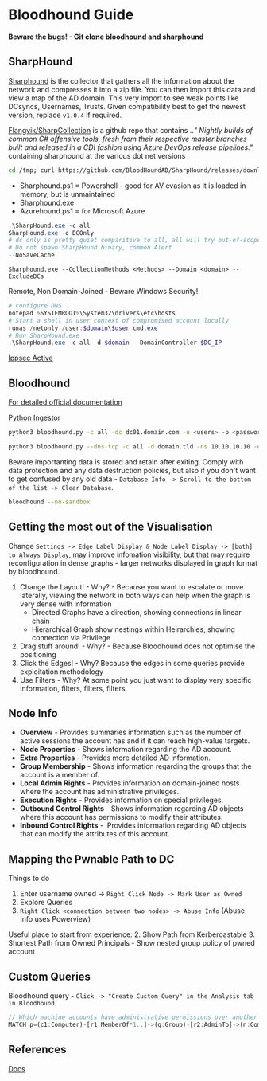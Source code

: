 # Bloodhound Guide

**Beware the bugs! - Git clone bloodhound and sharphound**

## SharpHound

[Sharphound](https://github.com/BloodHoundAD/BloodHound/tree/master/Collectors) is the collector that gathers all the information about the network and compresses it into a zip file. You can then import this data and view a map of the AD domain. This very import to see weak points like DCsyncs, Usernames, Trusts. Given compatibility best to get the newest version, replace `v1.0.4` if required.

[Flangvik/SharpCollection](https://github.com/Flangvik/SharpCollection) is  a github repo that contains ..*"
Nightly builds of common C# offensive tools, fresh from their respective master branches built and released in a CDI fashion using Azure DevOps release pipelines."* containing sharphound at the various dot net versions


```bash
cd /tmp; curl https://github.com/BloodHoundAD/SharpHound/releases/download/v1.0.4/SharpHound-v1.0.4.zip -oL SharpHound.zip
```

- Sharphound.ps1 = Powershell - good for AV evasion as it is loaded in memory, but is unmaintained 
- Sharphound.exe 
- Azurehound.ps1 = for Microsoft Azure

```powershell
.\SharpHound.exe -c all
SharpHound.exe -c DCOnly
# dc only is pretty quiet comparitive to all, all will try out-of-scope machine, all machines in the domain..
# Do not spawn SharpHound binary, common Alert 
--NoSaveCache 
```

```batch
Sharphound.exe --CollectionMethods <Methods> --Domain <domain> --ExcludeDCs
```

Remote, Non Domain-Joined - Beware Windows Security!
```powershell
# configure DNS
notepad %SYSTEMROOT%\System32\drivers\etc\hosts
# Start a shell in user context of compromised account locally
runas /netonly /user:$domain\$user cmd.exe
# Run SharpHound.exe
.\SharpHound.exe -c all -d $domain --DomainController $DC_IP
```
[Ippsec Active](https://www.youtube.com/watch?v=jUc1J31DNdw)


## Bloodhound

[For detailed official documentation](https://bloodhound.readthedocs.io/en/latest/data-analysis/bloodhound-gui.html)

[Python Ingestor](https://github.com/fox-it/BloodHound.py)

```bash
python3 bloodhound.py -c all -dc dc01.domain.com -u <users> -p <password> -ns $IP
```

```bash
python3 bloodhound.py --dns-tcp -c all -d domain.tld -ns 10.10.10.10 -u $compromisedUser -p 'password'
```

Beware importanting data is stored and retain after exiting. Comply with data protection and any data destruction policies, but also if you don't want to get confused by any old data - `Database Info -> Scroll to the bottom of the list -> Clear Database`.

```bash
bloodhound --no-sandbox
```

## Getting the most out of the Visualisation 

Change `Settings -> Edge Label Display & Node Label Display -> [both] to Always Display`, may improve infomation visibility, but that may require reconfiguration in dense graphs - larger networks displayed in graph format by bloodhound.


1. Change the Layout! - Why? - Because you want to escalate or move laterally, viewing the network in both ways can help when the graph is very dense with information
	- Directed Graphs have a direction, showing connections in linear chain
	- Hierarchical Graph show nestings within Heirarchies, showing connection via Privilege
2. Drag stuff around! - Why? - Because Bloodhound does not optimise the positioning
3. Click the Edges! - Why? Because the edges in some queries provide exploitation methodology
4. Use Filters - Why? At some point you just want to display very specific information, filters, filters, filters. 

## Node Info
-   **Overview** - Provides summaries information such as the number of active sessions the account has and if it can reach high-value targets.  
-   **Node Properties** - Shows information regarding the AD account. 
-   **Extra Properties** - Provides more detailed AD information.
-   **Group Membership** - Shows information regarding the groups that the account is a member of.  
-   **Local Admin Rights** - Provides information on domain-joined hosts where the account has administrative privileges.  
-   **Execution Rights** - Provides information on special privileges.  
-   **Outbound Control Rights** - Shows information regarding AD objects where this account has permissions to modify their attributes.  
-   **Inbound Control Rights** -  Provides information regarding AD objects that can modify the attributes of this account.


## Mapping the Pwnable Path to DC
Things to do
1. Enter username owned -> `Right Click Node -> Mark User as Owned`
1. Explore Queries
1. `Right Click <connection between two nodes> -> Abuse Info` (Abuse Info uses Powerview)

Useful place to start from experience:
2. Show Path from Kerberoastable
3. Shortest Path from Owned Principals - Show nested group policy of pwned account

## Custom Queries

Bloodhound query - `Click -> "Create Custom Query" in the Analysis tab in Bloodhound`


```js
// Which machine accounts have administrative permissions over another
MATCH p=(c1:Computer)-[r1:MemberOf*1..]->(g:Group)-[r2:AdminTo]->(n:Computer) RETURN p
```

## References

[Docs](https://bloodhound.readthedocs.io/en/latest/data-analysis/bloodhound-gui.html)